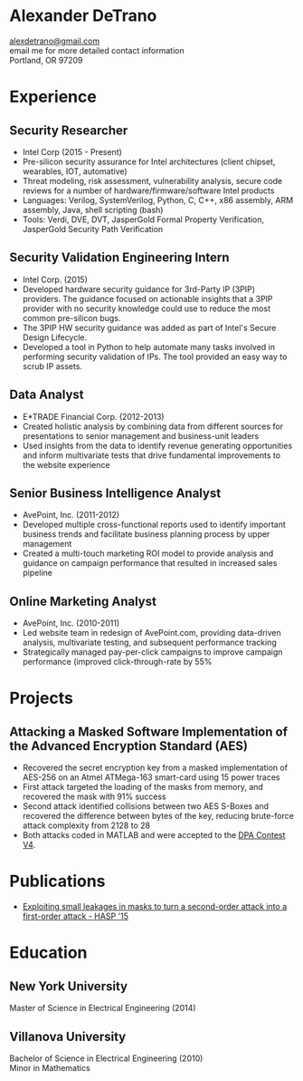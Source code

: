 # Alexander DeTrano  
alexdetrano@gmail.com  
email me for more detailed contact information  
Portland, OR 97209  

# Experience
## Security Researcher
* Intel Corp (2015 - Present)
* Pre-silicon security assurance for Intel architectures (client chipset, wearables, IOT, automative)
* Threat modeling, risk assessment, vulnerability analysis, secure code reviews for a number of hardware/firmware/software Intel products
* Languages: Verilog, SystemVerilog, Python, C, C++, x86 assembly, ARM assembly, Java, shell scripting (bash)
* Tools: Verdi, DVE, DVT, JasperGold Formal Property Verification, JasperGold Security Path Verification

## Security Validation Engineering Intern
* Intel Corp. (2015)
* Developed hardware security guidance for 3rd-Party IP (3PIP) providers.  The guidance focused on actionable insights that a 3PIP provider with no security knowledge could use to reduce the most common pre-silicon bugs.
* The 3PIP HW security guidance was added as part of Intel's Secure Design Lifecycle.
* Developed a tool in Python to help automate many tasks involved in performing security validation of IPs.  The tool provided an easy way to scrub IP assets.

## Data Analyst
* E\*TRADE Financial Corp. (2012-2013)
* Created holistic analysis by combining data from different sources for presentations to senior management and business-unit leaders
* Used insights from the data to identify revenue generating opportunities and inform multivariate tests that drive fundamental improvements to the website experience

## Senior Business Intelligence Analyst
* AvePoint, Inc. (2011-2012)
* Developed multiple cross-functional reports used to identify important business trends and facilitate business planning process by upper management
* Created a multi-touch marketing ROI model to provide analysis and guidance on campaign performance that resulted in increased sales pipeline

## Online Marketing Analyst
* AvePoint, Inc. (2010-2011)
* Led website team in redesign of AvePoint.com, providing data-driven analysis, multivariate testing, and subsequent performance tracking
* Strategically managed pay-per-click campaigns to improve campaign performance (improved click-through-rate by 55%

# Projects
## Attacking a Masked Software Implementation of the Advanced Encryption Standard (AES)
* Recovered the secret encryption key from a masked implementation of AES-256 on an Atmel ATMega-163
smart-card using 15 power traces
* First attack targeted the loading of the masks from memory, and recovered the mask with 91% success
* Second attack identified collisions between two AES S-Boxes and recovered the difference between bytes of
the key, reducing brute-force attack complexity from 2128 to 28
* Both attacks coded in MATLAB and were accepted to the [DPA Contest V4]().

# Publications
* [Exploiting small leakages in masks to turn a second-order attack into a first-order attack - HASP '15
](http://dl.acm.org/citation.cfm?id=2768573)

# Education
## New York University
Master of Science in Electrical Engineering (2014) 
## Villanova University
Bachelor of Science in Electrical Engineering (2010)     
Minor in Mathematics
